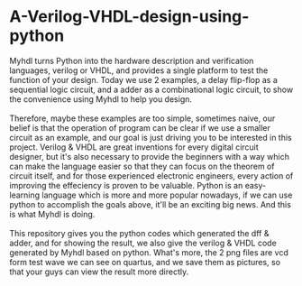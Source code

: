 # A-Verilog-VHDL-design-using-python

Myhdl turns Python into the hardware description and verification languages, verilog or VHDL, and provides a single platform to test the function of your design. Today we use 2 examples, a delay flip-flop as a sequential logic circuit, and a adder as a combinational logic circuit, to show the convenience using Myhdl to help you design.<br> 
<br>
Therefore, maybe these examples are too simple, sometimes naive, our belief is that the operation of program can be clear if we use a smaller circuit as an example, and our goal is just driving you to be interested in this project. Verilog & VHDL are great inventions for every digital circuit designer, but it's also necessary to provide the beginners with a way which can make the language easier so that they can focus on the theorem of circuit itself, and for those experienced electronic engineers, every action of improving the effeciency is proven to be valuable. Python is an easy-learning language which is more and more popular nowadays, if we can use python to accomplish the goals above, it'll be an exciting big news. And this is what Myhdl is doing.<br>
<br>
This repository gives you the python codes which generated the dff & adder, and for showing the result, we also give the verilog & VHDL code generated by Myhdl based on python. What's more, the 2 png files are vcd form test wave we can see on quartus, and we save them as pictures, so that your guys can view the result more directly.<br>
